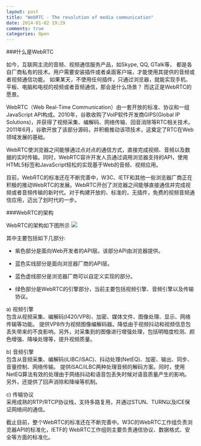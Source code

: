```yaml
---
layout: post
title: "WebRTC - The revolution of media communication"
date: 2014-01-02 19:29
comments: true
categories: Open 
---
```



###什么是WebRTC

如今，互联网主流的音频、视频通信服务产品，如Skype, QQ, GTalk等， 都是各自厂商私有的技术。用户需要安装插件或者桌面客户端，才能使用其提供的音频或者视频通信功能。
如果某天，不使用任何插件，只通过浏览器，就能实现手机、平板、电脑和电视的视频或者音频通信，那会是什么场景？ 而这正是WebRTC的愿景。

WebRTC（Web Real-Time Communication）由一套开放的标准、协议和一组JavaScript API构成。2010年，谷歌收购了VoIP软件开发商GIPS(Global IP Solutions)，并获得了视频采集、编解码、网络传输、回音消除等RTC相关技术。2011年6月，谷歌开放了该部分源码，并积极推动该项技术，这奠定了RTC在Web领域发展的基础。


WebRTC使浏览器之间能够通过点对点的通信方式，直接完成视频、音频以及数据的实时传输。同时，WebRTC容许开发人员通过调用浏览器支持的API，使用HTML5标签和JavaScript轻松的实现基于Web的音频、视频应用。


目前，WebRTC的标准还在不断完善中，W3C、IETF和其他一些浏览器厂商正在积极的推动WebRTC的发展。WebRTC开创了浏览器之间能够直接通信并完成视频或者音频传输的新时代。对于构建开放的、标准的，无插件，免费的视频音频通信应用，迈出了划时代的一步。

###WebRTC的架构

WebRTC的架构如下图所示
<img src="{{ root_url }}/images/webrtc/webrtc-architecture.png" />

其中主要包括如下几部分:

- 紫色部分是面向Web开发者的API层。该部分API由浏览器提供。

- 蓝色实线部分是面向浏览器厂商的API层。

- 蓝色虚线部分是浏览器厂商可以自定义实现的部分。

- 绿色部分是WebRTC的引擎部分，当前主要包括视频引擎、音频引擎以及传输协议。

a) 视频引擎    
包含从视频采集、编解码(I420/VP8)、加密、媒体文件、图像处理、显示、网络传输等功能。
提供VP8作为视频图像编解码器。降低由于视频抖动和视频信息包丢失带来的不良影响。另外，对采集到的图像进行增强处理，包括明暗度检测、颜色增强、降噪处理等，提升视频质量。

b) 音频引擎    
包含从音频采集、编解码(iLIBC/iSAC)、抖动处理(NetEQ)、加密、输出、同步、音量控制、网络传输。
提供iSAC/iLBC两种处理音频的解码方案。同时，使用NetEQ算法有效的处理由于网络抖动和语音包丢失时候对语音质量产生的影响。另外，还提供了回声消除和降噪等机制。

c) 传输协议  
采用成熟的RTP/RTCP协议栈，支持多路复用，并通过STUN、TURN以及ICE保证网络间的通信。


截止目前，整个WebRTC的标准还在不断完善中。W3C的WebRTC工作组负责浏览器API的标准化，IETF的 WebRTC工作组则主要负责通信协议、数据格式、安全等方面的标准化。


